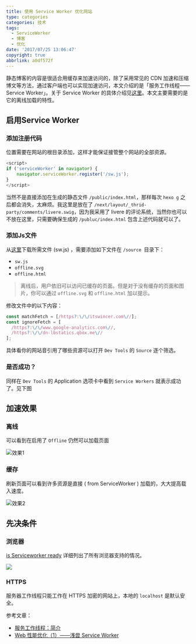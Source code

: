 ```yaml
---
title: 使用 Service Worker 优化网站
type: categories
categories: 技术
tags:
  - ServiceWorker
  - 博客
  - 优化
date: '2017/07/25 13:06:47'
copyright: true
abbrlink: a0df572f
---
```


静态博客的内容是很适合用缓存来加速访问的，除了采用常见的 CDN 加速和压缩博文等方法，通过客户端也可以实现加速访问，本文介绍的是「服务工作线程—— Service Worker」。关于 Service Worker 的具体介绍见[这里](https://developers.google.com/web/fundamentals/getting-started/primers/service-workers)。本文主要需要的是它的离线加载的特性。

## 启用Service Worker

### 添加注册代码

位置需要在网站的根目录添加，这样才能保证接管整个网站的全部资源。

```javascript
<script>
if ('serviceWorker' in navigator) {
    navigator.serviceWorker.register('/sw.js');
}
</script>
```

<!-- more -->

当然不是直接添加在生成的静态文件 `/public/index.html`，那样每次 `hexo g` 之后都会消失，太麻烦。我这里是放在了 `/next/layout/_thrid-party/comments/livere.swig`，因为我采用了 livere 的评论系统，当然你也可以不放在这里，只需要确保生成的 `/publuc/index.html` 包含上述代码就可以了。

### 添加Js文件

从[这里](https://gist.github.com/WincerChan/a553ea6ab3de0afc0d3945bbbccaebd3)下载所需文件 (sw.js) ，需要添加如下文件在 `/source `目录下：

- `sw.js`
- `offline.svg`
- `offline.html`

> 离线后，用户依旧可以访问已缓存的页面。但是对于没有缓存的页面和图片，你可以通过 `offline.svg` 和 `offline.html` 加以提示。

修改文件中的以下内容：

```javascript
const matchFetch = [/https?:\/\/itswincer.com\//];
const ignoreFetch = [
  /https?:\/\/www.google-analytics.com\//,
  /https?:\/\/dn-lbstatics.qbox.me\//
];
```

具体看你的网站音引用了哪些资源可以打开 `Dev Tools` 的 `Source` 逐个筛选。

### 是否成功？

同样在 `Dev Tools` 的 Application 选项卡中看到 `Service Workers` 就表示成功了。见下图

## 加速效果

### 离线

可以看到在启用了 `Offline` 仍然可以加载页面

![效果1](https://ws1.sinaimg.cn/large/ba22af52gy1fhvzzyefwxg213l0mvawg.gif)



### 缓存 

刷新页面可以看到许多资源是直接 ( from ServiceWorker ) 加载的，大大提高载入速度。

![效果2](https://ws1.sinaimg.cn/large/ba22af52gy1fhw07svg0cg213l0bcwre.gif)

## 先决条件

### 浏览器

 [is Serviceworker ready](https://jakearchibald.github.io/isserviceworkerready/) 详细列出了所有浏览器支持的情况。

![](https://ws1.sinaimg.cn/large/ba22af52gy1fhw4volxvyj20qc09dacd.jpg)

### HTTPS

服务器工作线程只能工作在 HTTPS 加密的网站上，本地的 `localhost` 是默认安全。

参考文章：

- [服务工作线程：简介](https://developer.google.com/web/fundamentals/getting-started/primers/service-workers)
- [Web 性能优化（1）——浅尝 Service Worker](https://blog.nfz.moe/archives/wpo-by-service-worker.html)

